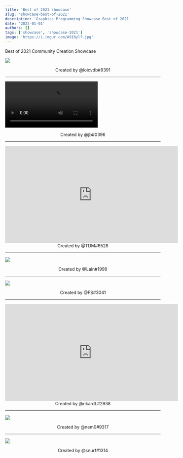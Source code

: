 ```yaml
---
title: 'Best of 2021 showcase'
slug: 'showcase-best-of-2021'
description: 'Graphics Programming Showcase Best of 2021'
date: '2022-01-01'
authors: []
tags: ['showcase', 'showcase-2021']
image: 'https://i.imgur.com/A9I0ylf.jpg'
---
```


Best of 2021 Community Creation Showcase

![](https://i.imgur.com/A9I0ylf.jpg)
<!-- truncate -->
<center>Created by @loicvdb#9391</center>

<hr />

<video src="https://imgur.com/NOVBRpi.mp4"></video>
<center>Created by @jb#0396</center>

<hr />

<iframe width="560" height="315" src="https://www.youtube.com/embed/HeSdqs3B63k" title="YouTube" frameborder="0" allow="encrypted-media; picture-in-picture" allowfullscreen></iframe>
<center>Created by @TDM#6528</center>

<hr />

![](https://i.imgur.com/p79QKyZ.jpg)
<center>Created by @Lain#1999</center>

<hr />

![](https://i.imgur.com/X04NpGA.png)
<center>Created by @FS#3041</center>

<hr />

<iframe width="560" height="315" src="https://www.youtube.com/embed/GrEWl8npL9Y" title="YouTuber" frameborder="0" allow="encrypted-media; gyroscope; picture-in-picture" allowfullscreen></iframe>
<center>Created by @rikardL#2938</center>

<hr />

![](https://imgur.com/NStZdsR.jpg)
<center>Created by @nem0#9317</center>

<hr />

![](https://imgur.com/klUROjF.jpg)
<center>Created by @snurf#1314</center>